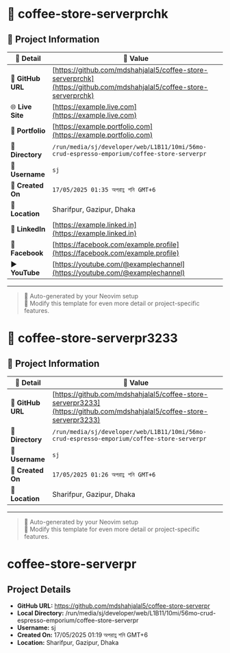 # 🌟 coffee-store-serverprchk

## 📂 Project Information

| 📝 **Detail**       | 📌 **Value**                                                              |
|--------------------|---------------------------------------------------------------------------|
| 🔗 **GitHub URL**   | [https://github.com/mdshahjalal5/coffee-store-serverprchk](https://github.com/mdshahjalal5/coffee-store-serverprchk)                                                                  |
| 🌐 **Live Site**    | [https://example.live.com](https://example.live.com)                                                                  |
| 💼 **Portfolio**     | [https://example.portfolio.com](https://example.portfolio.com)                                                                 |
| 📁 **Directory**    | `/run/media/sj/developer/web/L1B11/10mi/56mo-crud-espresso-emporium/coffee-store-serverpr`                                                                      |
| 👤 **Username**     | `sj`                                                                      |
| 📅 **Created On**   | `17/05/2025 01:35 অপরাহ্ণ শনি GMT+6`                                                                      |
| 📍 **Location**     | Sharifpur, Gazipur, Dhaka                                                                        |
| 💼 **LinkedIn**     | [https://example.linked.in](https://example.linked.in)                                                                  |
| 📘 **Facebook**     | [https://facebook.com/example.profile](https://facebook.com/example.profile)                                                                  |
| ▶️ **YouTube**      | [https://youtube.com/@examplechannel](https://youtube.com/@examplechannel)                                                                  |

---

> 🚀 Auto-generated by your Neovim setup  
> 🧠 Modify this template for even more detail or project-specific features.

# 🌟 coffee-store-serverpr3233

## 📂 Project Information

| 📝 **Detail**     | 📌 **Value**                                                              |
|------------------|---------------------------------------------------------------------------|
| 🔗 **GitHub URL** | [https://github.com/mdshahjalal5/coffee-store-serverpr3233](https://github.com/mdshahjalal5/coffee-store-serverpr3233)                                                                  |
| 📁 **Directory**  | `/run/media/sj/developer/web/L1B11/10mi/56mo-crud-espresso-emporium/coffee-store-serverpr`                                                                      |
| 👤 **Username**   | `sj`                                                                      |
| 📅 **Created On** | `17/05/2025 01:26 অপরাহ্ণ শনি GMT+6`                                                                      |
| 📍 **Location**   | Sharifpur, Gazipur, Dhaka                                                                        |

---

> 🚀 Auto-generated by your Neovim setup  
> 🧠 Modify this template for even more detail or project-specific features.

# coffee-store-serverpr

## Project Details
- **GitHub URL:** https://github.com/mdshahjalal5/coffee-store-serverpr
- **Local Directory:** /run/media/sj/developer/web/L1B11/10mi/56mo-crud-espresso-emporium/coffee-store-serverpr
- **Username:** sj
- **Created On:** 17/05/2025 01:19 অপরাহ্ণ শনি GMT+6
- **Location:** Sharifpur, Gazipur, Dhaka
